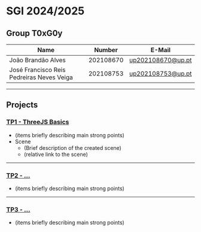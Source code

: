# SGI 2024/2025

## Group T0xG0y
| Name                                      | Number    | E-Mail             |
| ----------------------------------------- | --------- | ------------------ |
| João Brandão Alves                        | 202108670 | up202108670@up.pt  |
| José Francisco Reis Pedreiras Neves Veiga | 202108753 | up202108753@up.pt  |

----

## Projects

### [TP1 - ThreeJS Basics](tp1)

- (items briefly describing main strong points)
- Scene
  - (Brief description of the created scene)
  - (relative link to the scene)

-----

### [TP2 - ...](tp2)
- (items briefly describing main strong points)

----

### [TP3 - ...](tp3)
- (items briefly describing main strong points)

